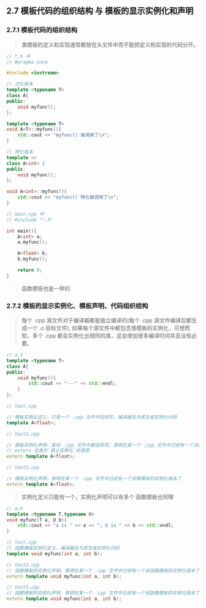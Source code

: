 ## 2.7 模板代码的组织结构 与 模板的显示实例化和声明

### 2.7.1 模板代码的组织结构

> 类模板的定义和实现通常都放在头文件中而不能把定义和实现的代码分开。

```cpp
// *.h 中
// #pragma once

#include <iostream>

// 泛化版本
template <typename T>
class A{
public:
    void myfunc();
};

template <typename T>
void A<T>::myfunc(){
    std::cout << "myfunc() 被调用了\n";
}

// 特化版本
template <>
class A<int> {
public:
    void myfunc();
};

void A<int>::myfunc(){
    std::cout << "myfunc() 特化被调用了\n";
}

// main.cpp 中
// #include "*.h"

int main(){
    A<int> a;
    a.myfunc();

    A<float> b;
    b.myfunc();

    return 0;
}
```

> 函数模板也是一样的

### 2.7.2 模板的显示实例化、模板声明、代码组织结构

> 每个 .cpp 源文件对于编译器都是独立编译的(每个 .cpp 源文件编译后都生成一个 .o 目标文件), 如果每个源文件中都包含类模板的实例化，可想而知，多个 .cpp 都会实例化出相同的类，这会增加很多编译时间并且没有必要。

```cpp
// a.h
template <typename T>
class A{
public:
    void myfunc(){
        std::cout << "---" << std::endl;
    }
};

// test.cpp

// 模板实例化定义，只有一个 .cpp 文件中这样写，编译器会为其生成实例化代码
template A<float>;

// test2.cpp

// 模板实例化声明，其他 .cpp 文件中都这样写，表明在某一个 .cpp 文件中已经有一个该类模板的实例化版本了
// extern 也表示`禁止实例化`的意思
extern template A<float>;

// test3.cpp

// 模板实例化声明，表明在某一个 .cpp 文件中已经有一个该类模板的实例化版本了
extern template A<float>;
```

> 实例化定义只能有一个，实例化声明可以有多个
> 函数模板也同理

```cpp
// a.h
template <typename T,typename U>
void myfunc(T a, U b){
    std::cout << "a is " << a << ", b is " << b << std::endl;
}

// test.cpp
// 函数模板实例化定义，编译器会为其生成实例化代码
template void myfunc(int a, int b);

// test2.cpp
// 函数模板的实例化声明，表明在某一个 .cpp 文件中已经有一个该函数模板的实例化版本了
extern template void myfunc(int a, int b);

// test3.cpp
// 函数模板的实例化声明，表明在某一个 .cpp 文件中已经有一个该函数模板的实例化版本了
extern template void myfunc(int a, int b);
```

